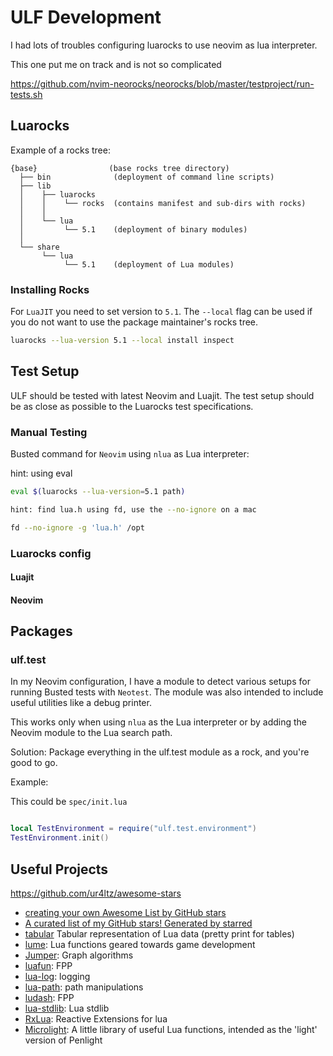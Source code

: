 # ULF Development

I had lots of troubles configuring luarocks to use neovim as lua interpreter.

This one put me on track and is not so complicated

<https://github.com/nvim-neorocks/neorocks/blob/master/testproject/run-tests.sh>

## Luarocks

Example of a rocks tree:

```
{base}                (base rocks tree directory)
  ├── bin              (deployment of command line scripts)
  ├── lib
  │    ├── luarocks
  │    │    └── rocks  (contains manifest and sub-dirs with rocks)
  │    │
  │    └── lua
  │         └── 5.1    (deployment of binary modules)
  │
  └── share
       └── lua
            └── 5.1    (deployment of Lua modules)
```

### Installing Rocks

For `LuaJIT` you need to set version to `5.1`. The `--local` flag can be used
if you do not want to use the package maintainer's rocks tree.

```sh
luarocks --lua-version 5.1 --local install inspect

```

## Test Setup

ULF should be tested with latest Neovim and Luajit. The test setup should be as close
as possible to the Luarocks test specifications.

### Manual Testing

Busted command for `Neovim` using `nlua` as Lua interpreter:

hint: using eval

```sh
eval $(luarocks --lua-version=5.1 path)

hint: find lua.h using fd, use the --no-ignore on a mac
```

```sh
fd --no-ignore -g 'lua.h' /opt

```

### Luarocks config

#### Luajit

#### Neovim

## Packages

### ulf.test

In my Neovim configuration, I have a module to detect various setups for running
Busted tests with `Neotest`. The module was also intended to include useful
utilities like a debug printer.

This works only when using `nlua` as the Lua interpreter or by adding the
Neovim module to the Lua search path.

Solution:
Package everything in the ulf.test module as a rock, and you're good to go.

Example:

This could be `spec/init.lua`

```lua

local TestEnvironment = require("ulf.test.environment")
TestEnvironment.init()
```

## Useful Projects

<https://github.com/ur4ltz/awesome-stars>

- [creating your own Awesome List by GitHub stars](https://github.com/maguowei/starred)
- [A curated list of my GitHub stars! Generated by starred](https://github.com/ur4ltz/awesome-stars)
- [tabular](https://github.com/hishamhm/tabular)
  Tabular representation of Lua data (pretty print for tables)
- [lume](https://github.com/rxi/lume): Lua functions geared towards game development
- [Jumper](https://github.com/Yonaba/Jumper): Graph algorithms
- [luafun](https://github.com/luafun/luafun): FPP
- [lua-log](https://github.com/moteus/lua-log): logging
- [lua-path](https://github.com/moteus/lua-path): path manipulations
- [ludash](https://github.com/luvitrocks/luadash): FPP
- [lua-stdlib](https://github.com/lua-stdlib/lua-stdlib): Lua stdlib
- [RxLua](https://github.com/bjornbytes/RxLua): Reactive Extensions for lua
- [Microlight](https://github.com/stevedonovan/Microlight):
  A little library of useful Lua functions, intended as the 'light' version of Penlight
